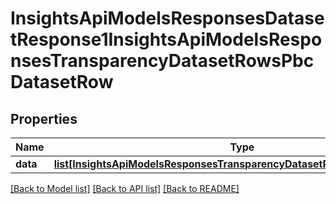 # InsightsApiModelsResponsesDatasetResponse1InsightsApiModelsResponsesTransparencyDatasetRowsPbcDatasetRow

## Properties
Name | Type | Description | Notes
------------ | ------------- | ------------- | -------------
**data** | [**list[InsightsApiModelsResponsesTransparencyDatasetRowsPbcDatasetRow]**](InsightsApiModelsResponsesTransparencyDatasetRowsPbcDatasetRow.md) |  | [optional] 

[[Back to Model list]](../README.md#documentation-for-models) [[Back to API list]](../README.md#documentation-for-api-endpoints) [[Back to README]](../README.md)

